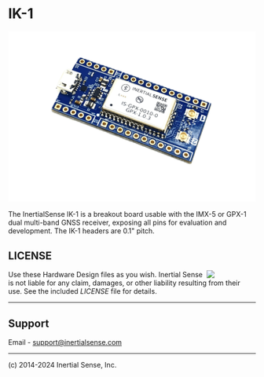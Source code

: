 # IK-1

![IK-1](Images/IK-1.png)

The InertialSense IK-1 is a breakout board usable with the IMX-5 or GPX-1 dual multi-band GNSS receiver, exposing all pins for evaluation and development.  The IK-1 headers are 0.1" pitch.


## LICENSE

<img src="https://www.oshwa.org/wp-content/uploads/2014/03/oshw-logo.svg" width="100" align="right" />

Use these Hardware Design files as you wish.  Inertial Sense is not liable for any claim, damages, or other liability resulting from their use.  See the included *LICENSE* file for details.

------

## Support

Email - support@inertialsense.com

------

(c) 2014-2024 Inertial Sense, Inc.
